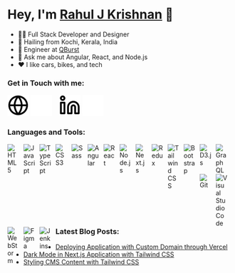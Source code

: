 # Hey, I'm [Rahul J Krishnan](https://www.rahuljk.com) 👋

- 🧑‍💻 Full Stack Developer and Designer
- 🌴 Hailing from Kochi, Kerala, India
- 💼 Engineer at [QBurst](https://www.qburst.com)
- 💬 Ask me about Angular, React, and Node.js
- ❤️ I like cars, bikes, and tech

### Get in Touch with me:

[![website](./img/globe-light.svg)](https://www.rahuljk.com#gh-light-mode-only)
[![website](./img/globe-dark.svg)](https://www.rahuljk.com#gh-dark-mode-only)
&nbsp;&nbsp;
[![website](./img/linkedin-light.svg)](https://www.linkedin.com/in/rahul-j-krishnan#gh-light-mode-only)
[![website](./img/linkedin-dark.svg)](https://www.linkedin.com/in/rahul-j-krishnan#gh-dark-mode-only)

### Languages and Tools:

[<img align="left" alt="HTML5" width="26px" src="https://cdn.jsdelivr.net/gh/devicons/devicon/icons/html5/html5-original.svg" style="padding-right:10px;" />](https://developer.mozilla.org/en-US/docs/Web/HTML)
[<img align="left" alt="JavaScript" width="26px" src="https://cdn.jsdelivr.net/gh/devicons/devicon/icons/javascript/javascript-original.svg" style="padding-right:10px;" />](https://developer.mozilla.org/en-US/docs/Web/JavaScript)
[<img align="left" alt="TypeScript" width="26px" src="https://cdn.jsdelivr.net/gh/devicons/devicon/icons/typescript/typescript-original.svg" style="padding-right:10px;" />](https://www.typescriptlang.org/)
[<img align="left" alt="CSS3" width="26px" src="https://cdn.jsdelivr.net/gh/devicons/devicon/icons/css3/css3-original.svg" style="padding-right:10px;" />](https://developer.mozilla.org/en-US/docs/Web/CSS)
[<img align="left" alt="Sass" width="26px" src="https://cdn.jsdelivr.net/gh/devicons/devicon/icons/sass/sass-original.svg" style="padding-right:10px;" />](https://sass-lang.com/)
[<img align="left" alt="Angular" width="26px" src="https://cdn.jsdelivr.net/gh/devicons/devicon/icons/angularjs/angularjs-original.svg" style="padding-right:10px;" />](https://angular.io/)
[<img align="left" alt="React" width="26px" src="https://cdn.jsdelivr.net/gh/devicons/devicon/icons/react/react-original.svg" style="padding-right:10px;" />](https://reactjs.org/)
[<img align="left" alt="Node.js" width="26px" src="https://cdn.jsdelivr.net/gh/devicons/devicon/icons/nodejs/nodejs-original.svg" style="padding-right:10px;" />](https://nodejs.org/)
[<img align="left" alt="Next.js" width="26px" src="https://cdn.jsdelivr.net/gh/devicons/devicon/icons/nextjs/nextjs-original.svg" style="padding-right:10px;" />](https://nextjs.org/)
[<img align="left" alt="Redux" width="26px" src="https://cdn.jsdelivr.net/gh/devicons/devicon/icons/redux/redux-original.svg" style="padding-right:10px;" />](https://redux.js.org/)
[<img align="left" alt="Tailwind CSS" width="26px" src="https://cdn.jsdelivr.net/gh/devicons/devicon/icons/tailwindcss/tailwindcss-plain.svg" style="padding-right:10px;" />](https://tailwindcss.com/)
[<img align="left" alt="Bootstrap" width="26px" src="https://cdn.jsdelivr.net/gh/devicons/devicon/icons/bootstrap/bootstrap-original.svg" style="padding-right:10px;" />](https://getbootstrap.com/)
[<img align="left" alt="D3.js" width="26px" src="https://cdn.jsdelivr.net/gh/devicons/devicon/icons/d3js/d3js-original.svg" style="padding-right:10px;" />](https://d3js.org/)
[<img align="left" alt="GraphQL" width="26px" src="https://cdn.jsdelivr.net/gh/devicons/devicon/icons/graphql/graphql-plain.svg" style="padding-right:10px;" />](https://graphql.org/)
[<img align="left" alt="Git" width="26px" src="https://cdn.jsdelivr.net/gh/devicons/devicon/icons/git/git-original.svg" style="padding-right:10px;" />](https://git-scm.com/)
[<img align="left" alt="Visual Studio Code" width="26px" src="https://cdn.jsdelivr.net/gh/devicons/devicon/icons/vscode/vscode-original.svg" style="padding-right:10px;" />](https://code.visualstudio.com/)
[<img align="left" alt="WebStorm" width="26px" src="https://resources.jetbrains.com/storage/products/company/brand/logos/WebStorm_icon.png" style="padding-right:10px;" />](https://www.jetbrains.com/webstorm/)
[<img align="left" alt="Figma" width="26px" src="https://cdn.jsdelivr.net/gh/devicons/devicon/icons/figma/figma-original.svg" style="padding-right:10px;" />](https://www.figma.com/)
[<img align="left" alt="Jenkins" width="26px" src="https://cdn.jsdelivr.net/gh/devicons/devicon/icons/jenkins/jenkins-original.svg" style="padding-right:10px;" />](https://www.jenkins.io/)

<br />

### Latest Blog Posts:

<!-- BLOG-POST-LIST:START -->
- [Deploying Application with Custom Domain through Vercel](https://genrater.rahuljk.com/post/custom-domain-deploy-vercel)
- [Dark Mode in Next.js Application with Tailwind CSS](https://genrater.rahuljk.com/post/nextjs-tailwind-dark-mode)
- [Styling CMS Content with Tailwind CSS](https://genrater.rahuljk.com/post/cms-content-with-tailwindcss)
<!-- BLOG-POST-LIST:END -->
